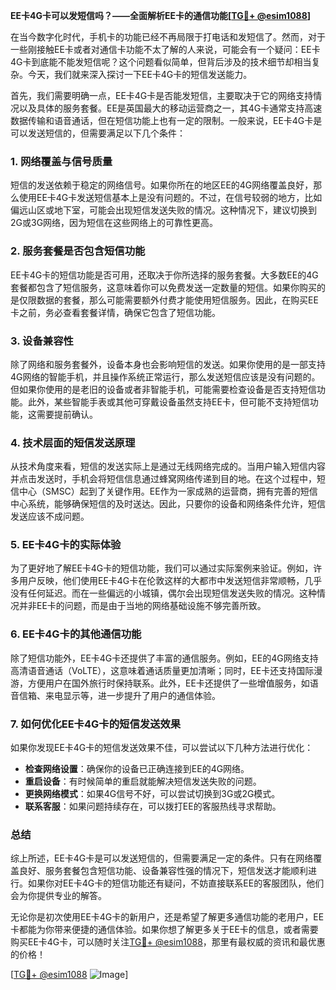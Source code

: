 **EE卡4G卡可以发短信吗？——全面解析EE卡的通信功能[[TG💪+ @esim1088](https://t.me/s/esim1088)]**

在当今数字化时代，手机卡的功能已经不再局限于打电话和发短信了。然而，对于一些刚接触EE卡或者对通信卡功能不太了解的人来说，可能会有一个疑问：EE卡4G卡到底能不能发短信呢？这个问题看似简单，但背后涉及的技术细节却相当复杂。今天，我们就来深入探讨一下EE卡4G卡的短信发送能力。

首先，我们需要明确一点，EE卡4G卡是否能发短信，主要取决于它的网络支持情况以及具体的服务套餐。EE是英国最大的移动运营商之一，其4G卡通常支持高速数据传输和语音通话，但在短信功能上也有一定的限制。一般来说，EE卡4G卡是可以发送短信的，但需要满足以下几个条件：

### **1. 网络覆盖与信号质量**
短信的发送依赖于稳定的网络信号。如果你所在的地区EE的4G网络覆盖良好，那么使用EE卡4G卡发送短信基本上是没有问题的。不过，在信号较弱的地方，比如偏远山区或地下室，可能会出现短信发送失败的情况。这种情况下，建议切换到2G或3G网络，因为短信在这些网络上的可靠性更高。

### **2. 服务套餐是否包含短信功能**
EE卡4G卡的短信功能是否可用，还取决于你所选择的服务套餐。大多数EE的4G套餐都包含了短信服务，这意味着你可以免费发送一定数量的短信。如果你购买的是仅限数据的套餐，那么可能需要额外付费才能使用短信服务。因此，在购买EE卡之前，务必查看套餐详情，确保它包含了短信功能。

### **3. 设备兼容性**
除了网络和服务套餐外，设备本身也会影响短信的发送。如果你使用的是一部支持4G网络的智能手机，并且操作系统正常运行，那么发送短信应该是没有问题的。但如果你使用的是老旧的设备或者非智能手机，可能需要检查设备是否支持短信功能。此外，某些智能手表或其他可穿戴设备虽然支持EE卡，但可能不支持短信功能，这需要提前确认。

### **4. 技术层面的短信发送原理**
从技术角度来看，短信的发送实际上是通过无线网络完成的。当用户输入短信内容并点击发送时，手机会将短信信息通过蜂窝网络传递到目的地。在这个过程中，短信中心（SMSC）起到了关键作用。EE作为一家成熟的运营商，拥有完善的短信中心系统，能够确保短信的及时送达。因此，只要你的设备和网络条件允许，短信发送应该不成问题。

### **5. EE卡4G卡的实际体验**
为了更好地了解EE卡4G卡的短信功能，我们可以通过实际案例来验证。例如，许多用户反映，他们使用EE卡4G卡在伦敦这样的大都市中发送短信非常顺畅，几乎没有任何延迟。而在一些偏远的小城镇，偶尔会出现短信发送失败的情况。这种情况并非EE卡的问题，而是由于当地的网络基础设施不够完善所致。

### **6. EE卡4G卡的其他通信功能**
除了短信功能外，EE卡4G卡还提供了丰富的通信服务。例如，EE的4G网络支持高清语音通话（VoLTE），这意味着通话质量更加清晰；同时，EE卡还支持国际漫游，方便用户在国外旅行时保持联系。此外，EE卡还提供了一些增值服务，如语音信箱、来电显示等，进一步提升了用户的通信体验。

### **7. 如何优化EE卡4G卡的短信发送效果**
如果你发现EE卡4G卡的短信发送效果不佳，可以尝试以下几种方法进行优化：
- **检查网络设置**：确保你的设备已正确连接到EE的4G网络。
- **重启设备**：有时候简单的重启就能解决短信发送失败的问题。
- **更换网络模式**：如果4G信号不好，可以尝试切换到3G或2G模式。
- **联系客服**：如果问题持续存在，可以拨打EE的客服热线寻求帮助。

### **总结**
综上所述，EE卡4G卡是可以发送短信的，但需要满足一定的条件。只有在网络覆盖良好、服务套餐包含短信功能、设备兼容性强的情况下，短信发送才能顺利进行。如果你对EE卡4G卡的短信功能还有疑问，不妨直接联系EE的客服团队，他们会为你提供专业的解答。

无论你是初次使用EE卡4G卡的新用户，还是希望了解更多通信功能的老用户，EE卡都能为你带来便捷的通信体验。如果你想了解更多关于EE卡的信息，或者需要购买EE卡4G卡，可以随时关注[TG💪+ @esim1088](https://t.me/s/esim1088)，那里有最权威的资讯和最优惠的价格！

[[TG💪+ @esim1088](https://t.me/s/esim1088) ![Image](https://i.postimg.cc/4NQfJmqS/Snipaste-2025-05-13-00-14-12.png)]